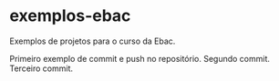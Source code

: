 # exemplos-ebac
Exemplos de projetos para o curso da Ebac.

Primeiro exemplo de commit e push no repositório.
Segundo commit.
Terceiro commit.